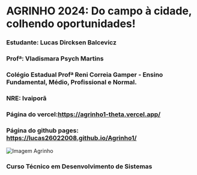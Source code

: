 # **AGRINHO 2024: Do campo à cidade, colhendo oportunidades!**
### Estudante: Lucas Dircksen Balcevicz
### Profª: Vladismara Psych Martins
### Colégio Estadual Profª Reni Correia Gamper - Ensino Fundamental, Médio, Profissional e Normal.
### NRE: Ivaiporã
### Página do vercel:https://agrinho1-theta.vercel.app/
### Página do github pages: https://lucas26022008.github.io/Agrinho1/
![Imagem Agrinho](https://www.sistemafaep.org.br/wp-content/uploads/2021/07/agrinho_500x1280-2.jpg)



### Curso Técnico em Desenvolvimento de Sistemas
